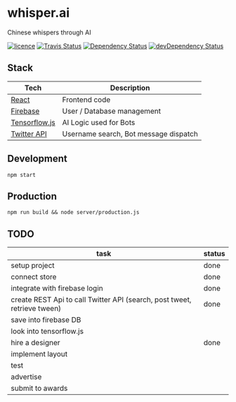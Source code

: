 # whisper.ai
Chinese whispers through AI

<a href="https://github.com/andrevenancio/whisper.ai/blob/master/LICENSE"><img src="https://img.shields.io/github/license/mashape/apistatus.svg" alt="licence"/></a>
<a href="https://travis-ci.com/andrevenancio/whisper.ai"><img src="https://travis-ci.com/andrevenancio/whisper.ai.svg" alt="Travis Status"></a>
<a href="https://david-dm.org/andrevenancio/whisper.ai"><img src="https://david-dm.org/andrevenancio/whisper.ai.svg" alt="Dependency Status"></a>
<a href="https://david-dm.org/andrevenancio/whisper.ai/?type=dev"><img src="https://david-dm.org/andrevenancio/whisper.ai/dev-status.svg" alt="devDependency Status"></a>

## Stack
|   Tech    |   Description |
| ----------| ------------- |
| [React](https://reactjs.org/) | Frontend code
| [Firebase](https://console.firebase.google.com/project/whispers-84708/overview) | User / Database management
| [Tensorflow.js](https://js.tensorflow.org/) | AI Logic used for Bots
| [Twitter API](https://apps.twitter.com/app/15327840/show) | Username search, Bot message dispatch

## Development
`npm start`

## Production
`npm run build && node server/production.js`



## TODO
|   task    |   status |
| ----------| ------------- |
| setup project | done |
| connect store | done |
| integrate with firebase login | done |
| create REST Api to call Twitter API (search, post tweet, retrieve tween) | done |
| save into firebase DB | |
| look into tensorflow.js | |
| hire a designer | done |
| implement layout | |
| test | |
| advertise | |
| submit to awards | |
